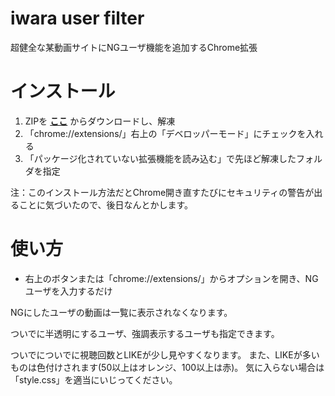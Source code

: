 # iwara user filter

超健全な某動画サイトにNGユーザ機能を追加するChrome拡張

# インストール
1. ZIPを **[ここ](https://github.com/mmduser1/i_user_filter/archive/master.zip)** からダウンロードし、解凍
2. 「chrome://extensions/」右上の「デベロッパーモード」にチェックを入れる
3. 「パッケージ化されていない拡張機能を読み込む」で先ほど解凍したフォルダを指定

注：このインストール方法だとChrome開き直すたびにセキュリティの警告が出ることに気づいたので、後日なんとかします。

# 使い方
- 右上のボタンまたは「chrome://extensions/」からオプションを開き、NGユーザを入力するだけ

NGにしたユーザの動画は一覧に表示されなくなります。

ついでに半透明にするユーザ、強調表示するユーザも指定できます。

ついでについでに視聴回数とLIKEが少し見やすくなります。
また、LIKEが多いものは色付けされます(50以上はオレンジ、100以上は赤)。
気に入らない場合は「style.css」を適当にいじってください。
